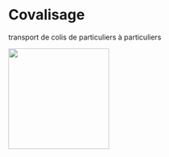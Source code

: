 # Covalisage
transport de colis de particuliers à particuliers 


  <img src="https://i.ibb.co/vXQ3kbh/1.png" width="200">


